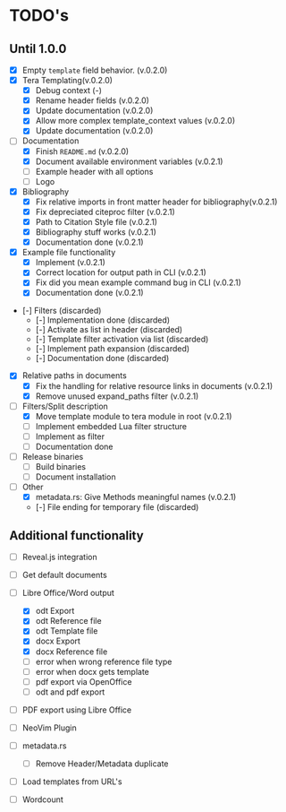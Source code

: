 # TODO's

## Until 1.0.0 

- [x] Empty `template` field behavior. (v.0.2.0)
- [x] Tera Templating(v.0.2.0)
	- [x] Debug context (-)
	- [x] Rename header fields (v.0.2.0)
	- [x] Update documentation (v.0.2.0)
	- [x] Allow more complex template_context values (v.0.2.0)
	- [x] Update documentation (v.0.2.0)
- [ ] Documentation
	- [x] Finish `README.md` (v.0.2.0)
	- [x] Document available environment variables (v.0.2.1)
	- [ ] Example header with all options
	- [ ] Logo
- [x] Bibliography
	- [x] Fix relative imports in front matter header for bibliography(v.0.2.1)
	- [x] Fix depreciated citeproc filter (v.0.2.1)
	- [x] Path to Citation Style file (v.0.2.1)
	- [x] Bibliography stuff works (v.0.2.1)
	- [x] Documentation done (v.0.2.1)
- [x] Example file functionality
	- [x] Implement (v.0.2.1)
	- [x] Correct location for output path in CLI (v.0.2.1)
	- [x] Fix did you mean example command bug in CLI (v.0.2.1)
	- [x] Documentation done (v.0.2.1)
- [-] Filters (discarded)
	- [-] Implementation done (discarded)
	- [-] Activate as list in header (discarded)
	- [-] Template filter activation via list (discarded)
	- [-] Implement path expansion (discarded)
	- [-] Documentation done (discarded)
- [x] Relative paths in documents
	- [x] Fix the handling for relative resource links in documents (v.0.2.1)
	- [x] Remove unused expand_paths filter (v.0.2.1)
- [ ] Filters/Split description
	- [x] Move template module to tera module in root (v.0.2.1)
	- [ ] Implement embedded Lua filter structure
	- [ ] Implement as filter
	- [ ] Documentation done
- [ ] Release binaries
	- [ ] Build binaries
	- [ ] Document installation
- [ ] Other
	- [x] metadata.rs: Give Methods meaningful names (v.0.2.1)
	- [-] File ending for temporary file (discarded)


## Additional functionality

- [ ] Reveal.js integration
- [ ] Get default documents
- [ ] Libre Office/Word output
	- [x] odt Export
	- [x] odt Reference file
	- [x] odt Template file
	- [x] docx Export
	- [x] docx Reference file
	- [ ] error when wrong reference file type
	- [ ] error when docx gets template
	- [ ] pdf export via OpenOffice
	- [ ] odt and pdf export
- [ ] PDF export using Libre Office
- [ ] NeoVim Plugin
- [ ] metadata.rs
	- [ ] Remove Header/Metadata duplicate
- [ ] Load templates from URL's
- [ ] Wordcount


